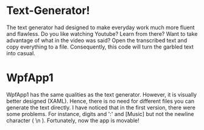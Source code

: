 # Text-Generator!
The text generator had designed to make everyday work much more fluent and flawless. Do you like watching Youtube? Learn from there? Want to take advantage of what in the video was said? Open the transcribed text and copy everything to a file. Consequently, this code will turn the garbled text into casual. 

# WpfApp1
WpfApp1 has the same qualities as the text generator. However, it is visually better designed (XAML). Hence, there is no need for different files you can generate the text directly. I have noticed that in the first version, there were some problems. For instance, digits and ':' and [Music] but not the newline character ( \n ). Fortunately, now the app is movable!
